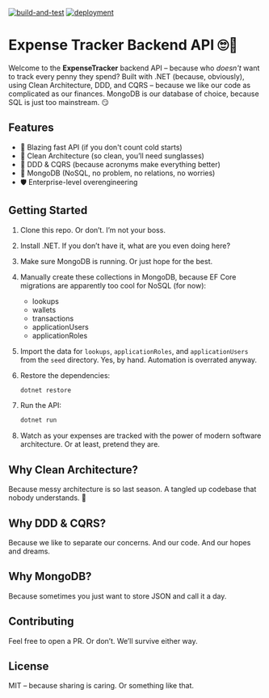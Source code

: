 [![build-and-test](https://github.com/abhiroop43/Expense-Tracker-Backend-API/actions/workflows/build+test.yml/badge.svg)](https://github.com/abhiroop43/Expense-Tracker-Backend-API/actions/workflows/build+test.yml)
[![deployment](https://github.com/abhiroop43/Expense-Tracker-Backend-API/actions/workflows/deploy.yml/badge.svg)](https://github.com/abhiroop43/Expense-Tracker-Backend-API/actions/workflows/deploy.yml)

# Expense Tracker Backend API 🙄💸

Welcome to the **ExpenseTracker** backend API – because who _doesn't_ want to track every penny they spend?
Built with .NET (because, obviously), using Clean Architecture, DDD, and CQRS – because we like our code as complicated
as our finances.
MongoDB is our database of choice, because SQL is just too mainstream. 😏

## Features

- 🚀 Blazing fast API (if you don't count cold starts)
- 🧼 Clean Architecture (so clean, you’ll need sunglasses)
- 🧩 DDD & CQRS (because acronyms make everything better)
- 🍃 MongoDB (NoSQL, no problem, no relations, no worries)
- 🛡️ Enterprise-level overengineering

## Getting Started

1. Clone this repo. Or don’t. I’m not your boss.
2. Install .NET. If you don’t have it, what are you even doing here?
3. Make sure MongoDB is running. Or just hope for the best.
4. Manually create these collections in MongoDB, because EF Core migrations are apparently too cool for NoSQL (for now):
   - lookups
   - wallets
   - transactions
   - applicationUsers
   - applicationRoles
5. Import the data for `lookups`, `applicationRoles`, and `applicationUsers` from the `seed` directory. Yes, by hand. Automation is overrated anyway.
6. Restore the dependencies:

   ```bash
   dotnet restore
   ```

7. Run the API:

   ```bash
   dotnet run
   ```

8. Watch as your expenses are tracked with the power of modern software architecture. Or at least, pretend they are.

## Why Clean Architecture?

Because messy architecture is so last season.
A tangled up codebase that nobody understands. 🍝

## Why DDD & CQRS?

Because we like to separate our concerns. And our code. And our hopes and dreams.

## Why MongoDB?

Because sometimes you just want to store JSON and call it a day.

## Contributing

Feel free to open a PR. Or don’t. We’ll survive either way.

## License

MIT – because sharing is caring. Or something like that.
